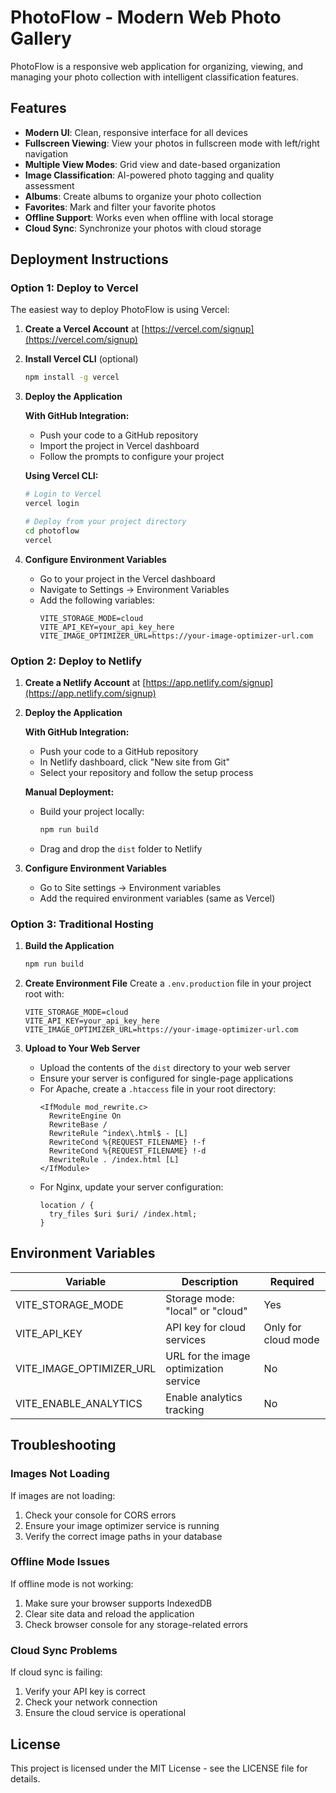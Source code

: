 
# PhotoFlow - Modern Web Photo Gallery

PhotoFlow is a responsive web application for organizing, viewing, and managing your photo collection with intelligent classification features.

## Features

- **Modern UI**: Clean, responsive interface for all devices
- **Fullscreen Viewing**: View your photos in fullscreen mode with left/right navigation
- **Multiple View Modes**: Grid view and date-based organization
- **Image Classification**: AI-powered photo tagging and quality assessment
- **Albums**: Create albums to organize your photo collection
- **Favorites**: Mark and filter your favorite photos
- **Offline Support**: Works even when offline with local storage
- **Cloud Sync**: Synchronize your photos with cloud storage

## Deployment Instructions

### Option 1: Deploy to Vercel

The easiest way to deploy PhotoFlow is using Vercel:

1. **Create a Vercel Account** at [https://vercel.com/signup](https://vercel.com/signup)

2. **Install Vercel CLI** (optional)
   ```bash
   npm install -g vercel
   ```

3. **Deploy the Application**

   **With GitHub Integration:**
   - Push your code to a GitHub repository
   - Import the project in Vercel dashboard
   - Follow the prompts to configure your project

   **Using Vercel CLI:**
   ```bash
   # Login to Vercel
   vercel login

   # Deploy from your project directory
   cd photoflow
   vercel
   ```

4. **Configure Environment Variables**
   - Go to your project in the Vercel dashboard
   - Navigate to Settings → Environment Variables
   - Add the following variables:
     ```
     VITE_STORAGE_MODE=cloud
     VITE_API_KEY=your_api_key_here
     VITE_IMAGE_OPTIMIZER_URL=https://your-image-optimizer-url.com
     ```

### Option 2: Deploy to Netlify

1. **Create a Netlify Account** at [https://app.netlify.com/signup](https://app.netlify.com/signup)

2. **Deploy the Application**

   **With GitHub Integration:**
   - Push your code to a GitHub repository
   - In Netlify dashboard, click "New site from Git"
   - Select your repository and follow the setup process
   
   **Manual Deployment:**
   - Build your project locally:
     ```bash
     npm run build
     ```
   - Drag and drop the `dist` folder to Netlify

3. **Configure Environment Variables**
   - Go to Site settings → Environment variables
   - Add the required environment variables (same as Vercel)

### Option 3: Traditional Hosting

1. **Build the Application**
   ```bash
   npm run build
   ```

2. **Create Environment File**
   Create a `.env.production` file in your project root with:
   ```
   VITE_STORAGE_MODE=cloud
   VITE_API_KEY=your_api_key_here
   VITE_IMAGE_OPTIMIZER_URL=https://your-image-optimizer-url.com
   ```

3. **Upload to Your Web Server**
   - Upload the contents of the `dist` directory to your web server
   - Ensure your server is configured for single-page applications
   - For Apache, create a `.htaccess` file in your root directory:
     ```
     <IfModule mod_rewrite.c>
       RewriteEngine On
       RewriteBase /
       RewriteRule ^index\.html$ - [L]
       RewriteCond %{REQUEST_FILENAME} !-f
       RewriteCond %{REQUEST_FILENAME} !-d
       RewriteRule . /index.html [L]
     </IfModule>
     ```
   - For Nginx, update your server configuration:
     ```
     location / {
       try_files $uri $uri/ /index.html;
     }
     ```

## Environment Variables

| Variable | Description | Required |
|----------|-------------|----------|
| VITE_STORAGE_MODE | Storage mode: "local" or "cloud" | Yes |
| VITE_API_KEY | API key for cloud services | Only for cloud mode |
| VITE_IMAGE_OPTIMIZER_URL | URL for the image optimization service | No |
| VITE_ENABLE_ANALYTICS | Enable analytics tracking | No |

## Troubleshooting

### Images Not Loading

If images are not loading:

1. Check your console for CORS errors
2. Ensure your image optimizer service is running
3. Verify the correct image paths in your database

### Offline Mode Issues

If offline mode is not working:

1. Make sure your browser supports IndexedDB
2. Clear site data and reload the application
3. Check browser console for any storage-related errors

### Cloud Sync Problems

If cloud sync is failing:

1. Verify your API key is correct
2. Check your network connection
3. Ensure the cloud service is operational

## License

This project is licensed under the MIT License - see the LICENSE file for details.
